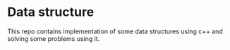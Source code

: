 # Data structure
This repo contains implementation of some data structures using c++ and solving some problems using it.
